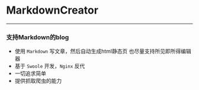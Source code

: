 # MarkdownCreator
***
### 支持Markdown的blog
* 使用 `Markdown` 写文章，然后自动生成html静态页 也尽量支持所见即所得编辑器
* 基于 `Swoole` 开发，`Nginx` 反代
* 一切追求简单
* 提供抓取爬虫的能力